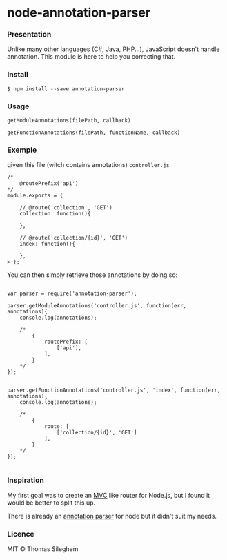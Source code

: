 # node-annotation-parser

### Presentation

Unlike many other languages (C#, Java, PHP...), JavaScript doesn't handle annotation.
This module is here to help you correcting that.

### Install

`$ npm install --save annotation-parser`


### Usage

`getModuleAnnotations(filePath, callback)`

`getFunctionAnnotations(filePath, functionName, callback)`


### Exemple

given this file (witch contains annotations) `controller.js`

```
/*
    @routePrefix('api')
*/
module.exports = {

    // @route('collection', 'GET')
    collection: function(){

    },

    // @route('collection/{id}', 'GET')
    index: function(){

    },
> };
```


You can then simply retrieve those annotations by doing so:

```

var parser = require('annotation-parser');

parser.getModuleAnnotations('controller.js', function(err, annotations){
    console.log(annotations);

    /*
        {
            routePrefix: [
                ['api'],
            ],
        }
    */
});


parser.getFunctionAnnotations('controller.js', 'index', function(err, annotations){
    console.log(annotations);

    /*
        {
            route: [
                ['collection/{id}', 'GET']
            ],
        }
    */
});


```


### Inspiration

My first goal was to create an [MVC](https://aspnetwebstack.codeplex.com/wikipage?title=Attribute%20Routing%20in%20MVC%20and%20Web%20API) like router for Node.js, but I found it would be better to split this up.

There is already an [annotation parser](https://www.npmjs.com/package/annotation) for node but it didn't suit my needs.


### Licence

MIT © Thomas Sileghem
